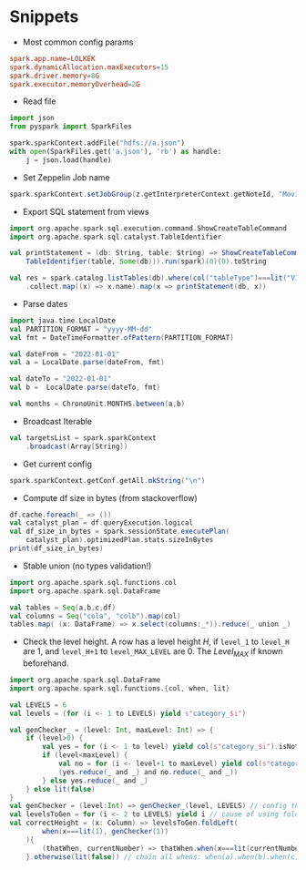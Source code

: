 # Snippets

- Most common config params
```conf
spark.app.name=LOLKEK
spark.dynamicAllocation.maxExecutors=15
spark.driver.memory=8G
spark.executor.memoryOverhead=2G
```
- Read file
```python
import json
from pyspark import SparkFiles

spark.sparkContext.addFile("hdfs://a.json")
with open(SparkFiles.get('a.json'), 'rb') as handle:
    j = json.load(handle)
```

- Set Zeppelin Job name
```scala
spark.sparkContext.setJobGroup(z.getInterpreterContext.getNoteId, "Moving data")
```

- Export SQL statement from views
```scala
import org.apache.spark.sql.execution.command.ShowCreateTableCommand
import org.apache.spark.sql.catalyst.TableIdentifier

val printStatement = (db: String, table: String) => ShowCreateTableCommand(
    TableIdentifier(table, Some(db))).run(spark)(0)(0).toString

val res = spark.catalog.listTables(db).where(col("tableType")===lit("VIEW"))
    .collect.map((x) => x.name).map(x => printStatement(db, x))
```

- Parse dates
```scala
import java.time.LocalDate
val PARTITION_FORMAT = "yyyy-MM-dd"
val fmt = DateTimeFormatter.ofPattern(PARTITION_FORMAT)

val dateFrom = "2022-01-01"
val a = LocalDate.parse(dateFrom, fmt)

val dateTo = "2022-01-01"
val b =  LocalDate.parse(dateTo, fmt)

val months = ChronoUnit.MONTHS.between(a,b)
```
- Broadcast Iterable
```scala
val targetsList = spark.sparkContext
    .broadcast(Array[String])
```
- Get current config

```scala
spark.sparkContext.getConf.getAll.mkString("\n")
```

- Compute df size in bytes (from stackoverflow)
```scala
df.cache.foreach(_ => ())
val catalyst_plan = df.queryExecution.logical
val df_size_in_bytes = spark.sessionState.executePlan(
    catalyst_plan).optimizedPlan.stats.sizeInBytes
print(df_size_in_bytes)
```

- Stable union (no types validation!)
```scala
import org.apache.spark.sql.functions.col
import org.apache.spark.sql.DataFrame

val tables = Seq(a,b,c,df)
val columns = Seq("cola", "colb").map(col)
tables.map( (x: DataFrame) => x.select(columns:_*)).reduce(_ union _)
```

- Check the level height. A row has a level height $H$, if `level_1` to `level_H` are $1$, and `level_H+1` to `level_MAX_LEVEL` are $0$. The $Level_{MAX}$ if known beforehand.

```scala
import org.apache.spark.sql.DataFrame
import org.apache.spark.sql.functions.{col, when, lit}

val LEVELS = 6
val levels = (for (i <- 1 to LEVELS) yield s"category_$i")

val genChecker_ = (level: Int, maxLevel: Int) => {
    if (level>0) {
        val yes = for (i <- 1 to level) yield col(s"category_$i").isNotNull
        if (level<maxLevel) {
            val no = for (i <- level+1 to maxLevel) yield col(s"category_$i").isNull
            (yes.reduce(_ and _) and no.reduce(_ and _))        
        } else yes.reduce(_ and _) 
    } else lit(false)
}
val genChecker = (level:Int) => genChecker_(level, LEVELS) // config the maxLevel 
val levelsToGen = for (i <- 2 to LEVELS) yield i // cause of using foldLeft, hack to count from 2
val correctHeight = (x: Column) => levelsToGen.foldLeft(
        when(x===lit(1), genChecker(1))
    ){
        (thatWhen, currentNumber) => thatWhen.when(x===lit(currentNumber), genChecker(currentNumber))
    }.otherwise(lit(false)) // chain all whens: when(a).when(b).when(c)...otherwise(false)
```